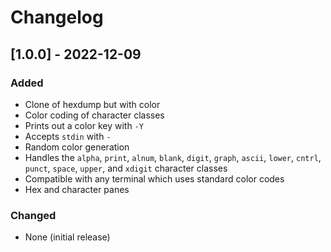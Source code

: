 # Changelog

## [1.0.0] - 2022-12-09

### Added

- Clone of hexdump but with color
- Color coding of character classes
- Prints out a color key with `-Y`
- Accepts `stdin` with `-`
- Random color generation
- Handles the `alpha`, `print`, `alnum`, `blank`, `digit`, `graph`, `ascii`, `lower`, `cntrl`, `punct`, `space`, `upper`, and `xdigit` character classes
- Compatible with any terminal which uses standard color codes
- Hex and character panes

### Changed

- None (initial release)

